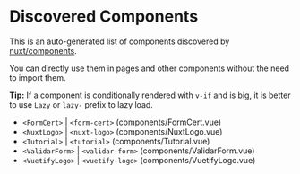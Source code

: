 # Discovered Components

This is an auto-generated list of components discovered by [nuxt/components](https://github.com/nuxt/components).

You can directly use them in pages and other components without the need to import them.

**Tip:** If a component is conditionally rendered with `v-if` and is big, it is better to use `Lazy` or `lazy-` prefix to lazy load.

- `<FormCert>` | `<form-cert>` (components/FormCert.vue)
- `<NuxtLogo>` | `<nuxt-logo>` (components/NuxtLogo.vue)
- `<Tutorial>` | `<tutorial>` (components/Tutorial.vue)
- `<ValidarForm>` | `<validar-form>` (components/ValidarForm.vue)
- `<VuetifyLogo>` | `<vuetify-logo>` (components/VuetifyLogo.vue)
